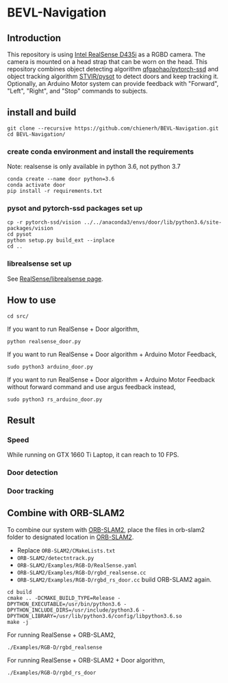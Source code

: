 # BEVL-Navigation

## Introduction
This repository is using [Intel RealSense D435i](https://www.intelrealsense.com/depth-camera-d435i/) as a RGBD camera. The camera is mounted on a head strap that can be worn on the head. This repository combines object detecting algorithm [qfgaohao/pytorch-ssd](https://github.com/qfgaohao/pytorch-ssd) and object tracking algorithm [STVIR/pysot](https://github.com/STVIR/pysot) to detect doors and keep tracking it. Optionally, an Arduino Motor system can provide feedback with "Forward", "Left", "Right", and "Stop" commands to subjects.

## install and build
```
git clone --recursive https://github.com/chienerh/BEVL-Navigation.git
cd BEVL-Navigation/
```
### create conda environment and install the requirements
Note: realsense is only available in python 3.6, not python 3.7

```
conda create --name door python=3.6
conda activate door
pip install -r requirements.txt
```
### pysot and pytorch-ssd packages set up
```
cp -r pytorch-ssd/vision ../../anaconda3/envs/door/lib/python3.6/site-packages/vision
cd pysot
python setup.py build_ext --inplace
cd ..
```
### librealsense set up
See [RealSense/librealsense page](https://github.com/IntelRealSense/librealsense/tree/master/wrappers/python).

## How to use
```
cd src/
```
If you want to run RealSense + Door algorithm,
```
python realsense_door.py
```
If you want to run RealSense + Door algorithm + Arduino Motor Feedback,
```
sudo python3 arduino_door.py
```
If you want to run RealSense + Door algorithm + Arduino Motor Feedback without forward command and use argus feedback instead,
```
sudo python3 rs_arduino_door.py
```

## Result
### Speed
While running on GTX 1660 Ti Laptop, it can reach to 10 FPS.
### Door detection
### Door tracking

## Combine with ORB-SLAM2
To combine our system with [ORB-SLAM2](https://github.com/raulmur/ORB_SLAM2), place the files in orb-slam2 folder to designated location in [ORB-SLAM2](https://github.com/raulmur/ORB_SLAM2).
* Replace `ORB-SLAM2/CMakeLists.txt`
* `ORB-SLAM2/detectntrack.py`
* `ORB-SLAM2/Examples/RGB-D/RealSense.yaml`
* `ORB-SLAM2/Examples/RGB-D/rgbd_realsense.cc`
* `ORB-SLAM2/Examples/RGB-D/rgbd_rs_door.cc`
build ORB-SLAM2 again.
```
cd build
cmake .. -DCMAKE_BUILD_TYPE=Release -DPYTHON_EXECUTABLE=/usr/bin/python3.6 -DPYTHON_INCLUDE_DIRS=/usr/include/python3.6 -DPYTHON_LIBRARY=/usr/lib/python3.6/config/libpython3.6.so
make -j
```
For running RealSense + ORB-SLAM2,
```
./Examples/RGB-D/rgbd_realsense
```
For running RealSense + ORB-SLAM2 + Door algorithm,
```
./Examples/RGB-D/rgbd_rs_door
```
